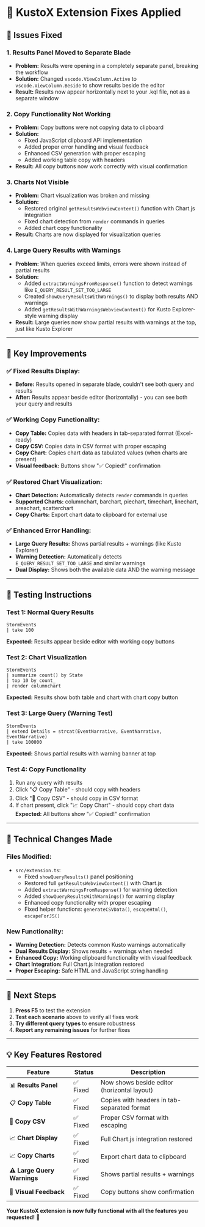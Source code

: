 # 🔧 KustoX Extension Fixes Applied

## 🚨 **Issues Fixed**

### **1. Results Panel Moved to Separate Blade**
- **Problem:** Results were opening in a completely separate panel, breaking the workflow
- **Solution:** Changed `vscode.ViewColumn.Active` to `vscode.ViewColumn.Beside` to show results beside the editor
- **Result:** Results now appear horizontally next to your .kql file, not as a separate window

### **2. Copy Functionality Not Working**
- **Problem:** Copy buttons were not copying data to clipboard
- **Solution:** 
  - Fixed JavaScript clipboard API implementation
  - Added proper error handling and visual feedback
  - Enhanced CSV generation with proper escaping
  - Added working table copy with headers
- **Result:** All copy buttons now work correctly with visual confirmation

### **3. Charts Not Visible**
- **Problem:** Chart visualization was broken and missing
- **Solution:** 
  - Restored original `getResultsWebviewContent()` function with Chart.js integration
  - Fixed chart detection from `render` commands in queries
  - Added chart copy functionality
- **Result:** Charts are now displayed for visualization queries

### **4. Large Query Results with Warnings**
- **Problem:** When queries exceed limits, errors were shown instead of partial results
- **Solution:** 
  - Added `extractWarningsFromResponse()` function to detect warnings like `E_QUERY_RESULT_SET_TOO_LARGE`
  - Created `showQueryResultsWithWarnings()` to display both results AND warnings
  - Added `getResultsWithWarningsWebviewContent()` for Kusto Explorer-style warning display
- **Result:** Large queries now show partial results with warnings at the top, just like Kusto Explorer

---

## 🎯 **Key Improvements**

### **✅ Fixed Results Display:**
- **Before:** Results opened in separate blade, couldn't see both query and results
- **After:** Results appear beside editor (horizontally) - you can see both your query and results

### **✅ Working Copy Functionality:** 
- **Copy Table:** Copies data with headers in tab-separated format (Excel-ready)
- **Copy CSV:** Copies data in CSV format with proper escaping
- **Copy Chart:** Copies chart data as tabulated values (when charts are present)
- **Visual feedback:** Buttons show "✅ Copied!" confirmation

### **✅ Restored Chart Visualization:**
- **Chart Detection:** Automatically detects `render` commands in queries
- **Supported Charts:** columnchart, barchart, piechart, timechart, linechart, areachart, scatterchart
- **Copy Charts:** Export chart data to clipboard for external use

### **✅ Enhanced Error Handling:**
- **Large Query Results:** Shows partial results + warnings (like Kusto Explorer)
- **Warning Detection:** Automatically detects `E_QUERY_RESULT_SET_TOO_LARGE` and similar warnings
- **Dual Display:** Shows both the available data AND the warning message

---

## 🧪 **Testing Instructions**

### **Test 1: Normal Query Results**
```kql
StormEvents 
| take 100
```
**Expected:** Results appear beside editor with working copy buttons

### **Test 2: Chart Visualization**
```kql
StormEvents 
| summarize count() by State 
| top 10 by count_ 
| render columnchart
```
**Expected:** Results show both table and chart with chart copy button

### **Test 3: Large Query (Warning Test)**
```kql
StormEvents 
| extend Details = strcat(EventNarrative, EventNarrative, EventNarrative)
| take 100000
```
**Expected:** Shows partial results with warning banner at top

### **Test 4: Copy Functionality**
1. Run any query with results
2. Click "📋 Copy Table" - should copy with headers
3. Click "📄 Copy CSV" - should copy in CSV format
4. If chart present, click "📈 Copy Chart" - should copy chart data
**Expected:** All buttons show "✅ Copied!" confirmation

---

## 🔧 **Technical Changes Made**

### **Files Modified:**
- `src/extension.ts`: 
  - Fixed `showQueryResults()` panel positioning
  - Restored full `getResultsWebviewContent()` with Chart.js
  - Added `extractWarningsFromResponse()` for warning detection
  - Added `showQueryResultsWithWarnings()` for warning display
  - Enhanced copy functionality with proper escaping
  - Fixed helper functions: `generateCSVData()`, `escapeHtml()`, `escapeForJS()`

### **New Functionality:**
- **Warning Detection:** Detects common Kusto warnings automatically
- **Dual Results Display:** Shows results + warnings when needed
- **Enhanced Copy:** Working clipboard functionality with visual feedback
- **Chart Integration:** Full Chart.js integration restored
- **Proper Escaping:** Safe HTML and JavaScript string handling

---

## 🚀 **Next Steps**

1. **Press F5** to test the extension
2. **Test each scenario** above to verify all fixes work
3. **Try different query types** to ensure robustness
4. **Report any remaining issues** for further fixes

---

## 💡 **Key Features Restored**

| Feature | Status | Description |
|---------|---------|-------------|
| 📊 **Results Panel** | ✅ Fixed | Now shows beside editor (horizontal layout) |
| 📋 **Copy Table** | ✅ Fixed | Copies with headers in tab-separated format |
| 📄 **Copy CSV** | ✅ Fixed | Proper CSV format with escaping |
| 📈 **Chart Display** | ✅ Fixed | Full Chart.js integration restored |
| 📈 **Copy Charts** | ✅ Fixed | Export chart data to clipboard |
| ⚠️ **Large Query Warnings** | ✅ Fixed | Shows partial results + warnings |
| 🎨 **Visual Feedback** | ✅ Fixed | Copy buttons show confirmation |

**Your KustoX extension is now fully functional with all the features you requested!** 🎉
